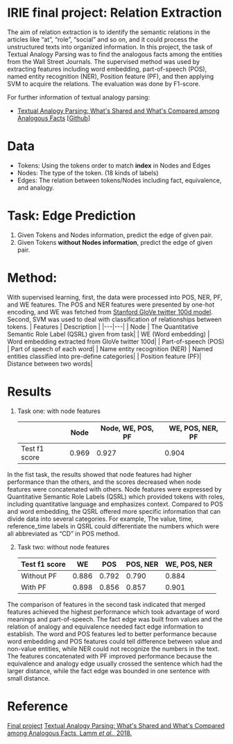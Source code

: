 # IRIE final project: Relation Extraction 
The aim of relation extraction is to identify the semantic relations in the articles like “at”, “role”, “social” and so on, and it could process the unstructured texts into organized information. In this project, the task of Textual Analogy Parsing was to find the analogous facts among the entities from the Wall Street Journals. The supervised method was used by extracting features including word embedding, part-of-speech (POS), named entity recognition (NER), Position feature (PF), and then applying SVM to acquire the relations. The evaluation was done by F1-score.

For further information of textual analogy parsing:
 - [Textual Analogy Parsing: What's Shared and What's Compared among Analogous Facts](https://nlp.stanford.edu/pubs/lamm2018analogies.pdf) [[Github](https://github.com/mrlamm/textual-analogy-parsing)]

# Data
 * Tokens: Using the tokens order to match **index** in Nodes and Edges
 * Nodes: The type of the token. (18 kinds of labels)
 * Edges: The relation between tokens/Nodes including fact, equivalence, and analogy.
# Task: Edge Prediction
 1. Given Tokens and Nodes information, predict the edge of given pair.
 2. Given Tokens **without Nodes information**, predict the edge of given pair.


# Method:
With supervised learning, first, the data were processed into POS, NER, PF, and WE features. The POS and NER features were presented by one-hot encoding, and WE was fetched from [Stanford GloVe twitter 100d model](https://nlp.stanford.edu/projects/glove/). Second, SVM was used to deal with classification of relationships between tokens. 
  | Features  | Description |
  |---|---|
  | Node | The Quantitative Semantic Role Label (QSRL) given from task|
  | WE (Word embedding) | Word embedding extracted from GloVe twitter 100d|
  | Part-of-speech (POS) | Part of speech of each word|
  | Name entity recognition (NER) | Named entities classified into pre-define categories|
  | Position feature (PF)| Distance between two words|
  
# Results
1. Task one: with node features 

    |   | Node  | Node, WE, POS, PF  | WE, POS, NER, PF|
    |---|---|---|---|
    | Test f1 score  | 0.969  | 0.927  | 0.904 |
 
In the fist task, the results showed that node features had higher performance than the others, and the scores decreased when node features were concatenated with others. Node features were expressed by Quantitative Semantic Role Labels (QSRL) which provided tokens with roles, including quantitative language and emphasizes context. Compared to POS and word embedding, the QSRL offered more specific information that can divide data into several categories. For example, The value, time, reference_time labels in QSRL could differentiate the numbers which were all abbreviated as “CD” in POS method.  
    
2. Task two: without node features

    | Test f1 score  | WE  |  POS | POS, NER  | WE, POS, NER  |
    |---|---|---|---|---|
    | Without PF | 0.886  | 0.792  | 0.790  | 0.884  |
    | With PF | 0.898  | 0.856  | 0.857  | 0.901  |

The comparison of features in the second task indicated that merged features achieved the highest performance which took advantage of word meanings and part-of-speech. The fact edge was built from values and the relation of analogy and equivalence needed fact edge information to establish. The word and POS features led to better performance because word embedding and POS features could tell difference between value and non-value entities, while NER could not recognize the numbers in the text. The features concatenated with PF improved performance because the equivalence and analogy edge usually crossed the sentence which had the larger distance, while the fact edge was bounded in one sentence with small distance.

# Reference
[Final project](https://github.com/lilinmail0523/IRIE-final-project2018/blob/master/final.pdf)
[Textual Analogy Parsing: What's Shared and What's Compared among Analogous Facts, Lamm *et al.*, 2018.](https://nlp.stanford.edu/pubs/lamm2018analogies.pdf)
